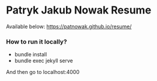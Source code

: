 # Patryk Jakub Nowak Resume
Available below: https://patnowak.github.io/resume/

### How to run it locally?
- bundle install
- bundle exec jekyll serve

And then go to localhost:4000
